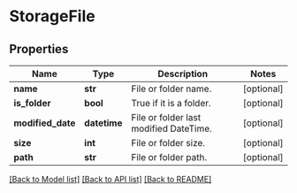 # StorageFile

## Properties
Name | Type | Description | Notes
------------ | ------------- | ------------- | -------------
**name** | **str** | File or folder name. | [optional] 
**is_folder** | **bool** | True if it is a folder. | [optional] 
**modified_date** | **datetime** | File or folder last modified DateTime. | [optional] 
**size** | **int** | File or folder size. | [optional] 
**path** | **str** | File or folder path. | [optional] 

[[Back to Model list]](../README.md#documentation-for-models) [[Back to API list]](../README.md#documentation-for-api-endpoints) [[Back to README]](../README.md)

